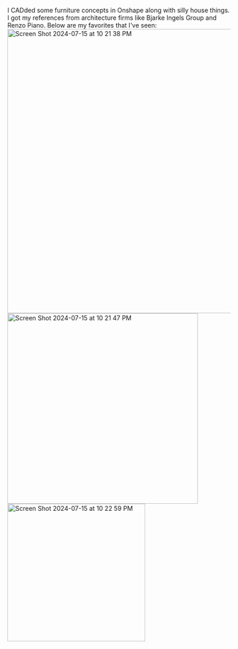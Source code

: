 I CADded some furniture concepts in Onshape along with silly house things.
I got my references from architecture firms like Bjarke Ingels Group and Renzo Piano. Below are my favorites that I've seen:
<img width="642" alt="Screen Shot 2024-07-15 at 10 21 38 PM" src="https://github.com/user-attachments/assets/04ec59b9-d019-472a-9c50-66aca6b0e31e">
<img width="430" alt="Screen Shot 2024-07-15 at 10 21 47 PM" src="https://github.com/user-attachments/assets/3260a8c1-3458-40cd-9043-6a7ed5441107">
<img width="311" alt="Screen Shot 2024-07-15 at 10 22 59 PM" src="https://github.com/user-attachments/assets/e6c21118-b3c2-4c8a-8dda-ae9558274c46">
